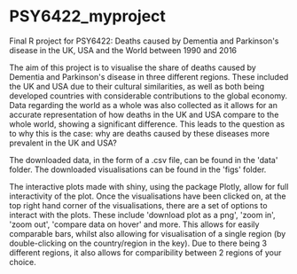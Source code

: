# PSY6422_myproject
Final R project for PSY6422: Deaths caused by Dementia and Parkinson's disease in the UK, USA and the World between 1990 and 2016

The aim of this project is to visualise the share of deaths caused by Dementia and Parkinson's disease in three different regions. These included the UK and USA due to their cultural similarities, as well as both being developed countries with considerable contributions to the global economy. Data regarding the world as a whole was also collected as it allows for an accurate representation of how deaths in the UK and USA compare to the whole world, showing a significant difference. This leads to the question as to why this is the case: why are deaths caused by these diseases more prevalent in the UK and USA?

The downloaded data, in the form of a .csv file, can be found in the 'data' folder. The downloaded visualisations can be found in the 'figs' folder. 

The interactive plots made with shiny, using the package Plotly, allow for full interactivity of the plot. Once the visualisations have been clicked on, at the top right hand corner of the visualisations, there are a set of options to interact with the plots. These include 'download plot as a png', 'zoom in', 'zoom out', 'compare data on hover' and more. This allows for easily comparable bars, whilst also allowing for visualisation of a single region (by double-clicking on the country/region in the key). Due to there being 3 different regions, it also allows for comparibility between 2 regions of your choice. 



